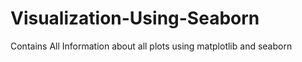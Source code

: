 # Visualization-Using-Seaborn
Contains All Information about all plots using matplotlib and seaborn
